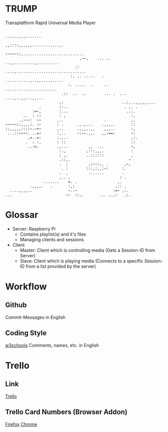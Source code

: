 # TRUMP
Transplatform
Rapid
Universal
Media
Player

```
                                                        ...,.,,,,.......        
                                              ,,::::,,,,,,.........,..,.        
                                     :~~~~::,...........................  
                                 ,~~,    ... .. ..,,.........,,.........      
                               ::   ....,...............................        
                             :, .. .....   .  ...........,..,,....,.....       
                            :. .....  .     ..   .......................        
                         .::  ..  ..        ... .  ... ....,..,,...,,...        
                        ,:                          ..:,..,,,,,,...             
               .        ::..                         . ,. .                     
            :=~,        :...                          ..:.                      
        ..  : ::        : ,                             :,                      
      .,~~~:  ~~       ,..                  .           ,,                      
~~~~~::,,,,:. :~       : .      .,.,...    .,,,,.       ::                      
::,,,,,::::~.~+~       ,..      .,,,,.,,    ,,,..       :,                      
 ...::~~~~. ..=~       :,..     ~:~~.,,.   ,,:==:       ~:                      
          ,=..=:       :.,..                            ,:.                     
         .  : :.       : ::                             ::                      
          ..:=.        .,...         ,,  ...            ~,                      
                        :.,         ,:::,,,.            :                       
                        : ,.        ..::::::            ,                       
                        .::,.                          ~                        
                        .  :         ,:~:~,. .       ,~,                         
                         . :        :::,:,,:~:      :.                          
                        .  ,         .......        .                           
                        ,.. ,                      : .                          
                 .......    =. .                  ,.                            
           .,,,,.   .       :,:                  ,:: .                          
  ....,,,,..                ~..~                :=~ ,:.                         
...                        ~:  ::,.       ... ,.,~   .:. 
```

# Glossar
* Server: Raspberry Pi
    * Contains playlist(s) and it's files
    * Managing clients and sessions
* Client
    * Master: Client which is controlling media (Gets a Session-ID from Server)
    * Slave:  Client which is playing media (Connects to a specific Session-ID from a list provided by the server)

# Workflow
## Github
Commit-Messages in English
## Coding Style
[w3schools](http://www.w3schools.com/js/js_conventions.asp)
Comments, names, etc. in English    
    
# Trello
## Link
[Trello](https://trello.com/b/LazqDRY6/trump)    
## Trello Card Numbers (Browser Addon)
[Firefox](https://addons.mozilla.org/en-US/firefox/addon/trello-card-numbers/)
[Chrome](https://chrome.google.com/webstore/detail/trello-card-numbers/kadpkdielickimifpinkknemjdipghaf)